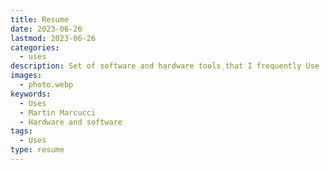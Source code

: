 ```yaml
---
title: Resume
date: 2023-06-26
lastmod: 2023-06-26
categories:
  - uses
description: Set of software and hardware tools that I frequently Use
images:
  - photo.webp
keywords:
  - Uses
  - Martin Marcucci
  - Hardware and software
tags:
  - Uses
type: resume
---
```

